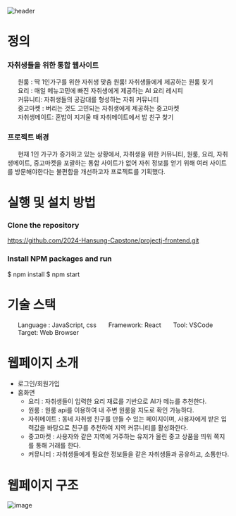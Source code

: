![header](https://capsule-render.vercel.app/api?type=waving&color=gradient&customColorList=10&height=200&text=ProjectJ-frontend&fontSize=50&animation=twinkling&fontAlign=68&fontAlignY=36)
# ﻿정의
### ﻿자취생들을 위한 통합 웹사이트    
&nbsp;&nbsp;&nbsp;&nbsp;&nbsp;&nbsp;원룸 : 딱 1인가구를 위한 자취생 맞춤 원룸! 자취생들에게 제공하는 원룸 찾기     
&nbsp;&nbsp;&nbsp;&nbsp;&nbsp;&nbsp;요리 : 매일 메뉴고민에 빠진 자취생에게 제공하는 AI 요리 레시피       
&nbsp;&nbsp;&nbsp;&nbsp;&nbsp;&nbsp;﻿커뮤니티: 자취생들의 공감대를 형성하는 자취 커뮤니티   
&nbsp;&nbsp;&nbsp;&nbsp;&nbsp;&nbsp;중고마켓 : 버리는 것도 고민되는 자취생에게 제공하는 중고마켓    
&nbsp;&nbsp;&nbsp;&nbsp;&nbsp;&nbsp;﻿자취생메이트: 혼밥이 지겨울 때 자취메이트에서 밥 친구 찾기     
### 프로젝트 배경   
&nbsp;&nbsp;&nbsp;&nbsp;&nbsp;&nbsp;﻿현재 1인 가구가 증가하고 있는 상황에서, 자취생을 위한 커뮤니티, 원룸, 요리, 자취생메이트, 중고마켓을 포괄하는 통합 사이트가 없어 자취 정보를 얻기 위해 여러 사이트를 방문해야한다는 불편함을 개선하고자 프로젝트를 기획했다. 

# 실행 및 설치 방법
### ﻿Clone the repository
﻿https://github.com/2024-Hansung-Capstone/projectj-frontend.git     
### ﻿Install NPM packages and run
﻿$ npm install
$ npm start

# ﻿기술 스택
&nbsp;&nbsp;&nbsp;&nbsp;&nbsp;&nbsp;﻿﻿Language : JavaScript, css
&nbsp;&nbsp;&nbsp;&nbsp;&nbsp;&nbsp;﻿Framework: React
&nbsp;&nbsp;&nbsp;&nbsp;&nbsp;&nbsp;﻿Tool: VSCode
&nbsp;&nbsp;&nbsp;&nbsp;&nbsp;&nbsp;﻿Target: Web Browser

# ﻿웹페이지 소개
+ ﻿로그인/회원가입
+ 홈화면 
  + 요리 : 자취생들이 입력한 요리 재료를 기반으로 AI가 메뉴를 추천한다. 
  + 원룸 : 원룸 api를 이용하여 내 주변 원룸을 지도로 확인 가능하다. 
  + 자취메이트 : 동네 자취생 친구를 만들 수 있는 페이지이며, 사용자에게 받은 입력값을 바탕으로 친구를 추천하여 지역 커뮤니티를 활성화한다. 
  + 중고마켓 : 사용자와 같은 지역에 거주하는 유저가 올린 중고 상품을 띄워 쪽지를 통해 거래를 한다. 
  + 커뮤니티 : 자취생들에게 필요한 정보들을 같은 자취생들과 공유하고, 소통한다. 
# ﻿웹페이지 구조
![image](https://github.com/2024-Hansung-Capstone/projectj-frontend/assets/157611169/7f8ac5d6-c2e7-4a1c-a0c1-634543a0e4da)


